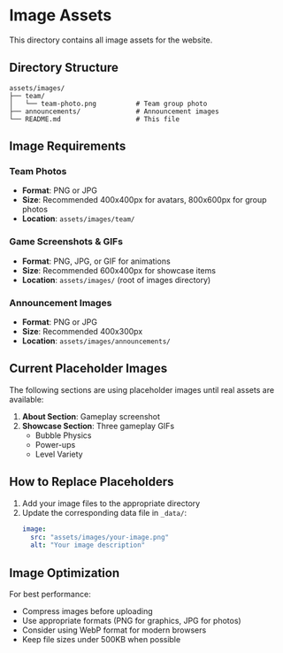 # Image Assets

This directory contains all image assets for the website.

## Directory Structure

```
assets/images/
├── team/
│   └── team-photo.png          # Team group photo
├── announcements/              # Announcement images
└── README.md                   # This file
```

## Image Requirements

### Team Photos

- **Format**: PNG or JPG
- **Size**: Recommended 400x400px for avatars, 800x600px for group photos
- **Location**: `assets/images/team/`

### Game Screenshots & GIFs

- **Format**: PNG, JPG, or GIF for animations
- **Size**: Recommended 600x400px for showcase items
- **Location**: `assets/images/` (root of images directory)

### Announcement Images

- **Format**: PNG or JPG
- **Size**: Recommended 400x300px
- **Location**: `assets/images/announcements/`

## Current Placeholder Images

The following sections are using placeholder images until real assets are available:

1. **About Section**: Gameplay screenshot
2. **Showcase Section**: Three gameplay GIFs
   - Bubble Physics
   - Power-ups
   - Level Variety

## How to Replace Placeholders

1. Add your image files to the appropriate directory
2. Update the corresponding data file in `_data/`:
   ```yaml
   image:
     src: "assets/images/your-image.png"
     alt: "Your image description"
   ```

## Image Optimization

For best performance:

- Compress images before uploading
- Use appropriate formats (PNG for graphics, JPG for photos)
- Consider using WebP format for modern browsers
- Keep file sizes under 500KB when possible

